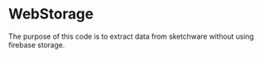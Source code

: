 # WebStorage
The purpose of this code is to extract data from sketchware without using firebase storage.
